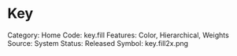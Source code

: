 # Key

Category: Home
Code: key.fill
Features: Color, Hierarchical, Weights
Source: System
Status: Released
Symbol: key.fill2x.png